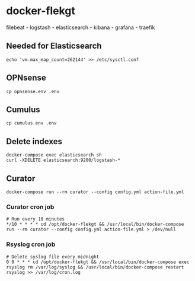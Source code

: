 # docker-flekgt

filebeat - logstash - elasticsearch - kibana - grafana - traefik

## Needed for Elasticsearch
    echo 'vm.max_map_count=262144' >> /etc/sysctl.conf

## OPNsense
    cp opnsense.env .env

## Cumulus
    cp cumulus.env .env

## Delete indexes
    docker-compose exec elasticsearch sh
    curl -XDELETE elasticsearch:9200/logstash-*

## Curator
    docker-compose run --rm curator --config config.yml action-file.yml
    
### Curator cron job
    # Run every 10 minutes
    */10 * * * * cd /opt/docker-flekgt && /usr/local/bin/docker-compose run --rm curator --config config.yml action-file.yml > /dev/null

### Rsyslog cron job
    # Delete syslog file every midnight
    0 0 * * * cd /opt/docker-flekgt && /usr/local/bin/docker-compose exec rsyslog rm /var/log/syslog && /usr/local/bin/docker-compose restart rsyslog >> /var/log/cron.log
